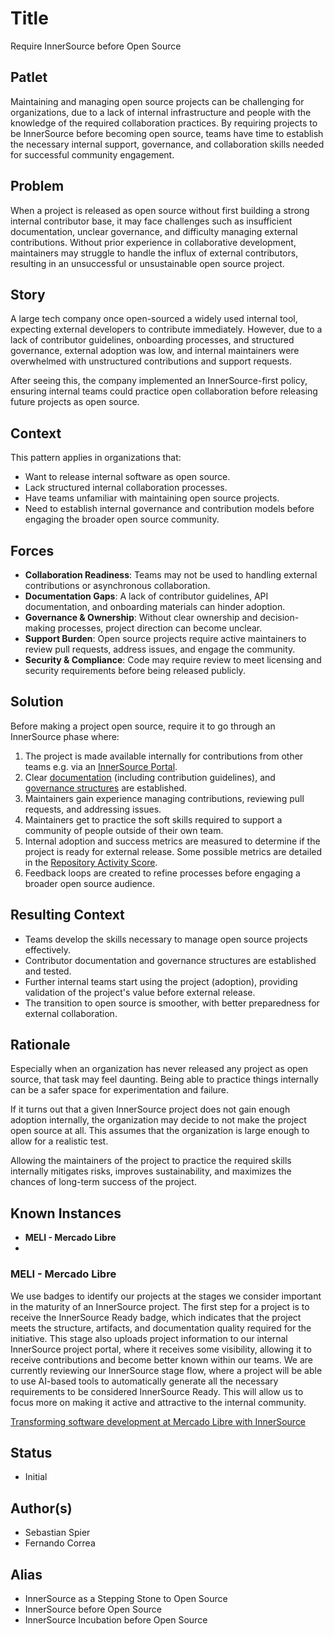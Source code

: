 # Title

Require InnerSource before Open Source

## Patlet

Maintaining and managing open source projects can be challenging for organizations, due to a lack of internal infrastructure and people with the knowledge of the required collaboration practices. By requiring projects to be InnerSource before becoming open source, teams have time to establish the necessary internal support, governance, and collaboration skills needed for successful community engagement.

## Problem

When a project is released as open source without first building a strong internal contributor base, it may face challenges such as insufficient documentation, unclear governance, and difficulty managing external contributions. Without prior experience in collaborative development, maintainers may struggle to handle the influx of external contributors, resulting in an unsuccessful or unsustainable open source project.  

## Story

A large tech company once open-sourced a widely used internal tool, expecting external developers to contribute immediately. However, due to a lack of contributor guidelines, onboarding processes, and structured governance, external adoption was low, and internal maintainers were overwhelmed with unstructured contributions and support requests.

After seeing this, the company implemented an InnerSource-first policy, ensuring internal teams could practice open collaboration before releasing future projects as open source.  

## Context

This pattern applies in organizations that:

- Want to release internal software as open source.  
- Lack structured internal collaboration processes.  
- Have teams unfamiliar with maintaining open source projects.  
- Need to establish internal governance and contribution models before engaging the broader open source community.  

## Forces

- **Collaboration Readiness**: Teams may not be used to handling external contributions or asynchronous collaboration.  
- **Documentation Gaps**: A lack of contributor guidelines, API documentation, and onboarding materials can hinder adoption.  
- **Governance & Ownership**: Without clear ownership and decision-making processes, project direction can become unclear.  
- **Support Burden**: Open source projects require active maintainers to review pull requests, address issues, and engage the community.  
- **Security & Compliance**: Code may require review to meet licensing and security requirements before being released publicly.  

## Solution

Before making a project open source, require it to go through an InnerSource phase where:

1. The project is made available internally for contributions from other teams e.g. via an [InnerSource Portal](../2-structured/innersource-portal.md).
2. Clear [documentation](../2-structured/base-documentation.md) (including contribution guidelines), and [governance structures](../2-structured/governance-levels.md) are established.
3. Maintainers gain experience managing contributions, reviewing pull requests, and addressing issues.
4. Maintainers get to practice the soft skills required to support a community of people outside of their own team.
5. Internal adoption and success metrics are measured to determine if the project is ready for external release. Some possible metrics are detailed in the [Repository Activity Score](../2-structured/repository-activity-score.md).
6. Feedback loops are created to refine processes before engaging a broader open source audience.  

## Resulting Context

- Teams develop the skills necessary to manage open source projects effectively.  
- Contributor documentation and governance structures are established and tested.  
- Further internal teams start using the project (adoption), providing validation of the project's value before external release.
- The transition to open source is smoother, with better preparedness for external collaboration.  

## Rationale

Especially when an organization has never released any project as open source, that task may feel daunting. Being able to practice things internally can be a safer space for experimentation and failure.

If it turns out that a given InnerSource project does not gain enough adoption internally, the organization may decide to not make the project open source at all. This assumes that the organization is large enough to allow for a realistic test.

Allowing the maintainers of the project to practice the required skills internally mitigates risks, improves sustainability, and maximizes the chances of long-term success of the project.  

## Known Instances

- **MELI - Mercado Libre**
 - 

### MELI - Mercado Libre

We use badges to identify our projects at the stages we consider important in the maturity of an InnerSource project.
The first step for a project is to receive the InnerSource Ready badge, which indicates that the project meets the structure, artifacts, and documentation quality required for the initiative.
This stage also uploads project information to our internal InnerSource project portal, where it receives some visibility, allowing it to receive contributions and become better known within our teams.
We are currently reviewing our InnerSource stage flow, where a project will be able to use AI-based tools to automatically generate all the necessary requirements to be considered InnerSource Ready. This will allow us to focus more on making it active and attractive to the internal community.

[Transforming software development at Mercado Libre with InnerSource](https://medium.com/mercadolibre-tech/transforming-software-development-at-mercado-libre-with-innersource-016b35e1ded3)

## Status

- Initial

## Author(s)

- Sebastian Spier
- Fernando Correa

## Alias

- InnerSource as a Stepping Stone to Open Source
- InnerSource before Open Source
- InnerSource Incubation before Open Source
